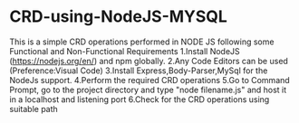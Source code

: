 # CRD-using-NodeJS-MYSQL
This is a simple CRD operations performed in NODE JS following some Functional and Non-Functional Requirements
 1.Install NodeJS (https://nodejs.org/en/) and npm globally. 
 2.Any Code Editors can be used (Preference:Visual Code)
 3.Install Express,Body-Parser,MySql for the NodeJs support.
 4.Perform the required CRD operations
 5.Go to Command Prompt, go to the project directory and type "node filename.js" and host it in a localhost and listening port
 6.Check for the CRD operations using suitable path 
 
 

